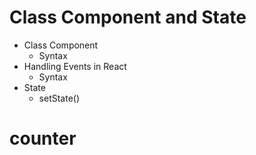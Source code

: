# Class Component and State

- Class Component
  - Syntax
- Handling Events in React
  - Syntax
- State
  - setState()
# counter
